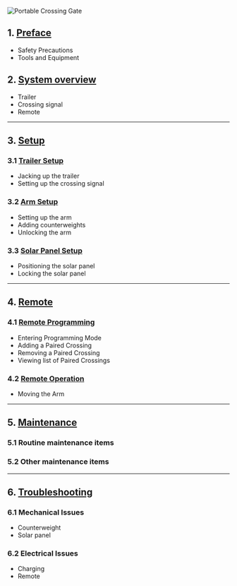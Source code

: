 ![Portable Crossing Gate](assets/Gate_Aicher_rev2.jpg)

## 1. [Preface](crossing_preface.md)
* Safety Precautions
* Tools and Equipment

## 2. [System overview](crossing_overview.md)
* Trailer
* Crossing signal
* Remote

---

## 3. [Setup](crossing_setup.md)

### 3.1 [Trailer Setup](crossing_remote.md#trailer_setup)
* Jacking up the trailer
* Setting up the crossing signal
### 3.2 [Arm Setup](crossing_remote.md#arm_setup)
* Setting up the arm
* Adding counterweights
* Unlocking the arm
### 3.3 [Solar Panel Setup](crossing_remote.md#solar_panel_setup)
* Positioning the solar panel
* Locking the solar panel

---

## 4. [Remote](crossing_remote.md)

### 4.1 [Remote Programming](crossing_remote.md#remote_programming)
* Entering Programming Mode
* Adding a Paired Crossing
* Removing a Paired Crossing
* Viewing list of Paired Crossings

### 4.2 [Remote Operation](crossing_remote.md#remote_operation)
* Moving the Arm

---

## 5. [Maintenance](crossing_maintenance.md)

### 5.1 Routine maintenance items

### 5.2 Other maintenance items

---
	
## 6. [Troubleshooting](crossing_troubleshooting.md)

### 6.1 Mechanical Issues
* Counterweight
* Solar panel

### 6.2 Electrical Issues
* Charging
* Remote
